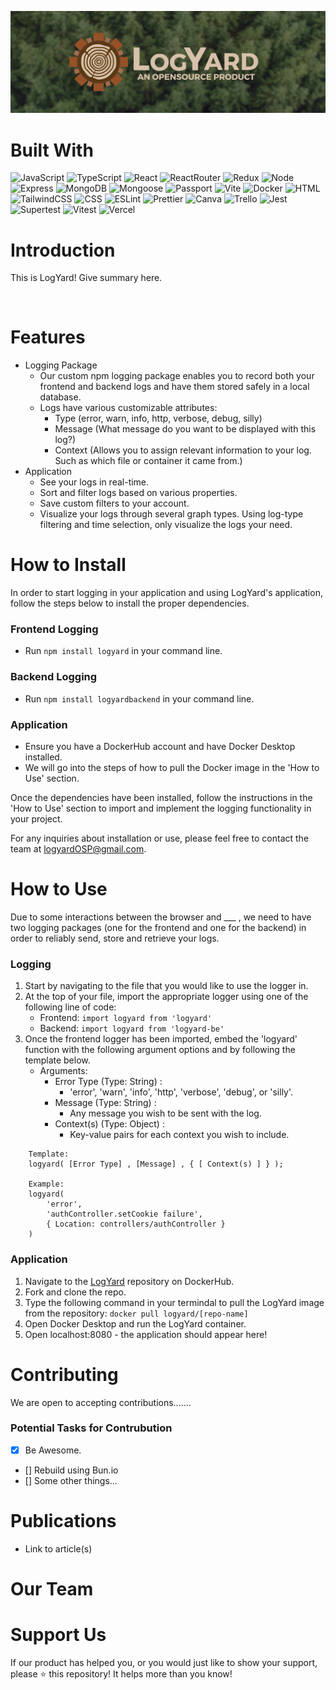 ![screenshot](./public/READMEBanner.png)

# Built With
![JavaScript](https://img.shields.io/badge/-javascript-F7DF1E?style=for-the-badge&logo=javascript&logoColor=black)
![TypeScript](https://img.shields.io/badge/TypeScript-007ACC?style=for-the-badge&logo=typescript&logoColor=white)
![React](https://img.shields.io/badge/-react-white?style=for-the-badge&logo=react&logoColor=blue)
![ReactRouter](https://img.shields.io/badge/-ReactRouter-white?style=for-the-badge&logo=ReactRouter&logoColor=blue)
![Redux](https://img.shields.io/badge/Redux-593D88?style=for-the-badge&logo=redux&logoColor=white)
![Node](https://img.shields.io/badge/-node-339933?style=for-the-badge&logo=node.js&logoColor=white)
![Express](https://img.shields.io/badge/-Express-000000?style=for-the-badge&logo=express&logoColor=white)
![MongoDB](https://img.shields.io/badge/-MongoDB-000000?style=for-the-badge&logo=MongoDB&logoColor=green)
![Mongoose](https://img.shields.io/badge/-Mongoose-white?style=for-the-badge&logo=Mongoose&logoColor=brown)
![Passport](https://img.shields.io/badge/-Passport-black?style=for-the-badge&logo=Passport&logoColor=green)
![Vite](https://img.shields.io/badge/Vite-B73BFE?style=for-the-badge&logo=vite&logoColor=FFD62E)
![Docker](https://img.shields.io/badge/Docker-2CA5E0?style=for-the-badge&logo=docker&logoColor=white)
![HTML](https://img.shields.io/badge/HTML5-E34F26?style=for-the-badge&logo=html5&logoColor=white)
![TailwindCSS](https://img.shields.io/badge/Tailwind_CSS-38B2AC?style=for-the-badge&logo=tailwind-css&logoColor=white)
![CSS](https://img.shields.io/badge/CSS3-1572B6?style=for-the-badge&logo=css3&logoColor=white)
![ESLint](https://img.shields.io/badge/eslint-3A33D1?style=for-the-badge&logo=eslint&logoColor=white)
![Prettier](https://img.shields.io/badge/prettier-1A2C34?style=for-the-badge&logo=prettier&logoColor=F7BA3E)
![Canva](https://img.shields.io/badge/Canva-%2300C4CC.svg?&style=for-the-badge&logo=Canva&logoColor=white)
![Trello](https://img.shields.io/badge/Trello-0052CC?style=for-the-badge&logo=trello&logoColor=white)
![Jest](https://img.shields.io/badge/-jest-white?style=for-the-badge&logo=jest&logoColor=red)
![Supertest](https://img.shields.io/badge/-Supertest-C21325?style=for-the-badge&logo=Supertest&logoColor=white)
![Vitest](https://img.shields.io/badge/-Vitest-white?style=for-the-badge&logo=Vitest&logoColor=yellow)
![Vercel](https://img.shields.io/badge/Vercel-000000?style=for-the-badge&logo=vercel&logoColor=white)
<br>

# Introduction
This is LogYard! Give summary here.

<!-- how to add an image -->
<img width='' src=''>
<img width='' src=''>

# Features
- Logging Package
    - Our custom npm logging package enables you to record both your frontend and backend logs and have them stored safely in a local database.
    - Logs have various customizable attributes:
        - Type (error, warn, info, http, verbose, debug, silly)
        - Message (What message do you want to be displayed with this log?)
        - Context (Allows you to assign relevant information to your log. Such as which file or container it came from.)
- Application
    - See your logs in real-time.
    - Sort and filter logs based on various properties.
    - Save custom filters to your account.
    - Visualize your logs through several graph types. Using log-type filtering and time selection, only visualize the logs your need.

# How to Install

In order to start logging in your application and using LogYard's application, follow the steps below to install the proper dependencies.

### Frontend Logging
- Run `npm install logyard` in your command line.

### Backend Logging
- Run `npm install logyardbackend` in your command line.

### Application
- Ensure you have a DockerHub account and have Docker Desktop installed. 
- We will go into the steps of how to pull the Docker image in the 'How to Use' section.

Once the dependencies have been installed, follow the instructions in the 'How to Use' section to import and implement the logging functionality in your project. 

For any inquiries about installation or use, please feel free to contact the team at logyardOSP@gmail.com.

# How to Use

Due to some interactions between the browser and ___ , we need to have two logging packages (one for the frontend and one for the backend) in order to reliably send, store and retrieve your logs.

### Logging
1. Start by navigating to the file that you would like to use the logger in. 
2. At the top of your file, import the appropriate logger using one of the following line of code: 
    - Frontend: `import logyard from 'logyard'`
    - Backend: `import logyard from 'logyard-be'`
3. Once the frontend logger has been imported, embed the 'logyard' function with the following argument options and by following the template below.
    - Arguments:
        - Error Type (Type: String) : 
            - 'error', 'warn', 'info', 'http', 'verbose', 'debug', or 'silly'.
        - Message (Type: String) : 
            - Any message you wish to be sent with the log.
        - Context(s) (Type: Object) :
            - Key-value pairs for each context you wish to include.
```env
    Template:
    logyard( [Error Type] , [Message] , { [ Context(s) ] } );
    
    Example:
    logyard(
        'error', 
        'authController.setCookie failure', 
        { Location: controllers/authController }
    )
```

### Application
1. Navigate to the [LogYard](https://google.com) repository on DockerHub.
2. Fork and clone the repo.
3. Type the following command in your termindal to pull the LogYard image from the repository: `docker pull logyard/[repo-name]`
4. Open Docker Desktop and run the LogYard container.
5. Open localhost:8080 - the application should appear here!

# Contributing
We are open to accepting contributions.......

### Potential Tasks for Contrubution
- [x] Be Awesome.
- [] Rebuild using Bun.io
- [] Some other things...

# Publications
- Link to article(s)

# Our Team
<!-- see indik8or for this format... -->

# Support Us
If our product has helped you, or you would just like to show your support, please ⭐️ this repository! It helps more than you know!